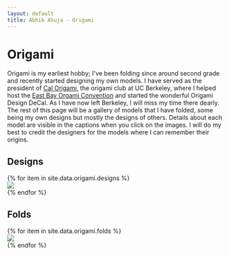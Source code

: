 ```yaml
---
layout: default
title: Abhik Ahuja - Origami
---
```


# Origami
Origami is my earliest hobby; I've been folding since around second grade and recently started designing my own models. I have served as the president of [Cal Origami](https://calorigami.berkeley.edu), the origami club at UC Berkeley, where I helped host the [East Bay Orgami Convention](https://calorigami.berkeley.edu/eboc-2023/program) and started the wonderful Origami Design DeCal. As I have now left Berkeley, I will miss my time there dearly. The rest of this page will be a gallery of models that I have folded, some being my own designs but mostly the designs of others. Details about each model are visible in the captions when you click on the images. I will do my best to credit the designers for the models where I can remember their origins.

## Designs
<script src="https://ajax.googleapis.com/ajax/libs/jquery/3.5.1/jquery.min.js"></script>
<script src="https://unpkg.com/masonry-layout@4/dist/masonry.pkgd.min.js"></script>
<script src="https://unpkg.com/imagesloaded@4/imagesloaded.pkgd.min.js"></script>
<link href="/assets/css/portfolio.css" rel="stylesheet" />
<link href="/assets/css/lightbox.css" rel="stylesheet" />

<div class="grid">
{% for item in site.data.origami.designs %}
 <div class="grid-item">
  <a href="{{ item.path }}" data-title="{{ item.name }} - {{ item.description }}" data-lightbox="{{ page.title }}">
   <img src="{{ item.path }}">
  </a>
 </div>
{% endfor %}
</div>

## Folds
<div class="grid">
{% for item in site.data.origami.folds %}
 <div class="grid-item">
  <a href="{{ item.path }}" data-title="{{ item.name }} - {{ item.description }}" data-lightbox="{{ page.title }}">
   <img src="{{ item.path }}">
  </a>
 </div>
{% endfor %}
</div>

<script>
 var $grid = $('.grid').masonry({
  // options
  itemSelector: '.grid-item',
  columnWidth: 50,
  gutter: 0,
  fitWidth: true
 });
 $grid.imagesLoaded().progress(function () {
  $grid.masonry('layout');
 });
</script>
<script src="/assets/js/lightbox.js"></script>
<script>
 lightbox.option({
  'resizeDuration': 200,
  'imageFadeDuration': 300,
  'wrapAround': true
 })
</script>